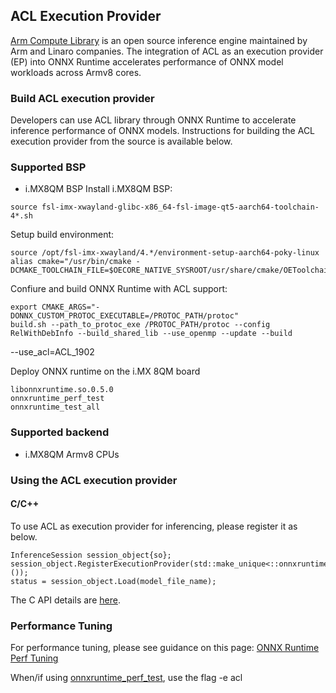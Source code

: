 ## ACL Execution Provider

[Arm Compute Library](https://github.com/ARM-software/ComputeLibrary) is an open source inference engine maintained by Arm and Linaro companies. The integration of ACL as an execution provider (EP) into ONNX Runtime accelerates performance of ONNX model workloads across Armv8 cores.

### Build ACL execution provider
Developers can use ACL library through ONNX Runtime to accelerate inference performance of ONNX models. Instructions for building the ACL execution provider from the source is available below.

### Supported BSP
* i.MX8QM BSP
Install i.MX8QM BSP:
```
source fsl-imx-xwayland-glibc-x86_64-fsl-image-qt5-aarch64-toolchain-4*.sh
```

Setup build environment:
```
source /opt/fsl-imx-xwayland/4.*/environment-setup-aarch64-poky-linux
alias cmake="/usr/bin/cmake -DCMAKE_TOOLCHAIN_FILE=$OECORE_NATIVE_SYSROOT/usr/share/cmake/OEToolchainConfig.cmake"
```

Confiure and build ONNX Runtime with ACL support:
```
export CMAKE_ARGS="-DONNX_CUSTOM_PROTOC_EXECUTABLE=/PROTOC_PATH/protoc"
build.sh --path_to_protoc_exe /PROTOC_PATH/protoc --config RelWithDebInfo --build_shared_lib --use_openmp --update --build
```

--use_acl=ACL_1902

Deploy ONNX runtime on the i.MX 8QM board
```
libonnxruntime.so.0.5.0
onnxruntime_perf_test
onnxruntime_test_all
```

### Supported backend
* i.MX8QM Armv8 CPUs

### Using the ACL execution provider
#### C/C++
To use ACL as execution provider for inferencing, please register it as below.
```
InferenceSession session_object{so};
session_object.RegisterExecutionProvider(std::make_unique<::onnxruntime::ACLExecutionProvider>());
status = session_object.Load(model_file_name);
```
The C API details are [here](../C_API.md#c-api).

### Performance Tuning
For performance tuning, please see guidance on this page: [ONNX Runtime Perf Tuning](../ONNX_Runtime_Perf_Tuning.md)

When/if using [onnxruntime_perf_test](../../onnxruntime/test/perftest), use the flag -e acl
